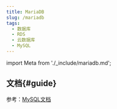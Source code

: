 ```yaml
---
title: MariaDB
slug: /mariadb
tags:
  - 数据库
  - RDS
  - 云数据库
  - MySQL
---
```


import Meta from './_include/mariadb.md';

<Meta name="meta" />

## 文档{#guide}

参考：[MySQL文档](./mysql)
